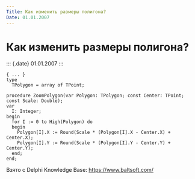 ```yaml
---
Title: Как изменить размеры полигона?
Date: 01.01.2007
---
```



Как изменить размеры полигона?
==============================

::: {.date}
01.01.2007
:::

    { ... }
    type
      TPolygon = array of TPoint;
     
    procedure ZoomPolygon(var Polygon: TPolygon; const Center: TPoint; const Scale: Double);
    var
      I: Integer;
    begin
      for I := 0 to High(Polygon) do
      begin
        Polygon[I].X := Round(Scale * (Polygon[I].X - Center.X) + Center.X);
        Polygon[I].Y := Round(Scale * (Polygon[I].Y - Center.Y) + Center.Y);
      end;
    end;

Взято с Delphi Knowledge Base: <https://www.baltsoft.com/>
